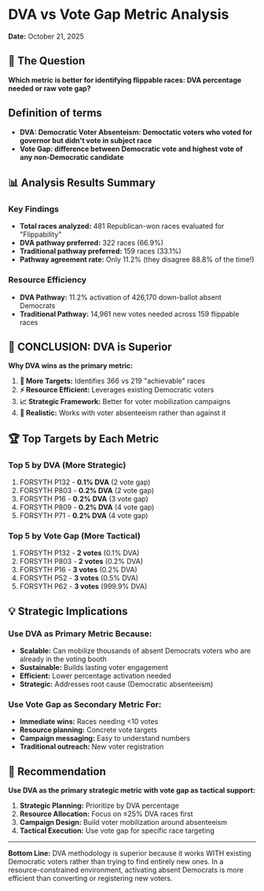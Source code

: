 # DVA vs Vote Gap Metric Analysis

**Date:** October 21, 2025  

## 🤔 The  Question

**Which metric is better for identifying flippable races: DVA percentage needed or raw vote gap?**

## Definition of terms

- **DVA: Democratic Voter Absenteism: Democtatic voters who voted for governor but didn't vote in subject race**
- **Vote Gap: difference between Democratic vote and highest vote of any non-Democratic candidate**

## 📊 Analysis Results Summary

### Key Findings
- **Total races analyzed:** 481 Republican-won races evaluated for "Flippability"
- **DVA pathway preferred:** 322 races (66.9%)
- **Traditional pathway preferred:** 159 races (33.1%)
- **Pathway agreement rate:** Only 11.2% (they disagree 88.8% of the time!)

### Resource Efficiency
- **DVA Pathway:** 11.2% activation of 426,170 down-ballot absent Democrats
- **Traditional Pathway:** 14,961 new votes needed across 159 flippable races

## 🎯 CONCLUSION: DVA is Superior

**Why DVA wins as the primary metric:**

1. **🔢 More Targets:** Identifies 366 vs 219 "achievable" races
2. **⚡ Resource Efficient:** Leverages existing Democratic voters
3. **📈 Strategic Framework:** Better for voter mobilization campaigns
4. **💪 Realistic:** Works with voter absenteeism rather than against it

## 🏆 Top Targets by Each Metric

### Top 5 by DVA (More Strategic)
1. FORSYTH P132 - **0.1% DVA** (2 vote gap)
2. FORSYTH P803 - **0.2% DVA** (2 vote gap)  
3. FORSYTH P16 - **0.2% DVA** (3 vote gap)
4. FORSYTH P809 - **0.2% DVA** (4 vote gap)
5. FORSYTH P71 - **0.2% DVA** (4 vote gap)

### Top 5 by Vote Gap (More Tactical)
1. FORSYTH P132 - **2 votes** (0.1% DVA)
2. FORSYTH P803 - **2 votes** (0.2% DVA)
3. FORSYTH P16 - **3 votes** (0.2% DVA)
4. FORSYTH P52 - **3 votes** (0.5% DVA)
5. FORSYTH P62 - **3 votes** (999.9% DVA) 

## 💡 Strategic Implications

### Use DVA as Primary Metric Because:
- **Scalable:** Can mobilize thousands of absent Democrats voters who are already in the voting booth
- **Sustainable:** Builds lasting voter engagement
- **Efficient:** Lower percentage activation needed
- **Strategic:** Addresses root cause (Democratic absenteeism)

### Use Vote Gap as Secondary Metric For:
- **Immediate wins:** Races needing <10 votes
- **Resource planning:** Concrete vote targets
- **Campaign messaging:** Easy to understand numbers
- **Traditional outreach:** New voter registration

## 🚀 Recommendation

**Use DVA as the primary strategic metric with vote gap as tactical support:**

1. **Strategic Planning:** Prioritize by DVA percentage
2. **Resource Allocation:** Focus on ≤25% DVA races first
3. **Campaign Design:** Build voter mobilization around absenteeism
4. **Tactical Execution:** Use vote gap for specific race targeting

---

**Bottom Line:** DVA methodology is superior because it works WITH existing Democratic voters rather than trying to find entirely new ones. In a resource-constrained environment, activating absent Democrats is more efficient than converting or registering new voters.
